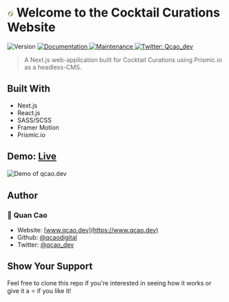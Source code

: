 <h1 style="display: flex, align-items: center">
    <img alt="Demo of qcao.dev" align='center' height='24px' src='./public/imgs/stock/logos/cc-icon-logo-color.png'/> <span>Welcome to the Cocktail Curations Website</span>
</h1>
<p>
  <img alt="Version" src="https://img.shields.io/badge/version-1.1.0-blue.svg?cacheSeconds=2592000" />
  <a href="https://github.com/qcaodigital/qcao-portfolio#readme" target="_blank">
    <img alt="Documentation" src="https://img.shields.io/badge/documentation-Yes-brightgreen.svg" />
  </a>
  <a href="https://github.com/qcaodigital/qcao-portfolio/graphs/commit-activity" target="_blank">
    <img alt="Maintenance" src="https://img.shields.io/badge/Maintained%3F-Yes-green.svg" />
  </a>
  <a href="https://twitter.com/qcao_dev" target="_blank">
    <img alt="Twitter: Qcao_dev" src="https://img.shields.io/twitter/follow/qcao_dev.svg?style=social" />
  </a>
</p>

> A Next.js web-application built for Cocktail Curations using Prismic.io as a headless-CMS.

## Built With

-   Next.js
-   React.js
-   SASS/SCSS
-   Framer Motion
-   Prismic.io

## Demo: [Live](https://cocktailcurations.vercel.app/)

<img alt="Demo of qcao.dev" align='center' width='400px' src='./readme.gif'/><br/>

## Author

### 👤 **Quan Cao**

-   Website: [www.qcao.dev](https://www.qcao.dev)
-   Github: [@qcaodigital](https://github.com/qcaodigital)
-   Twitter: [@qcao_dev](https://twitter.com/qcao_dev)

## Show Your Support

Feel free to clone this repo if you're interested in seeing how it works or give it a ⭐️ if you like it!
